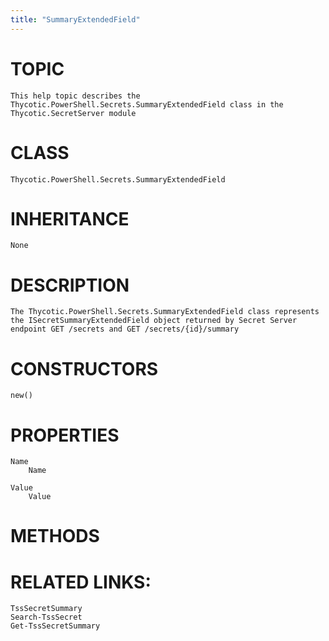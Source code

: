 ```yaml
---
title: "SummaryExtendedField"
---
```


# TOPIC
    This help topic describes the Thycotic.PowerShell.Secrets.SummaryExtendedField class in the Thycotic.SecretServer module

# CLASS
    Thycotic.PowerShell.Secrets.SummaryExtendedField

# INHERITANCE
    None

# DESCRIPTION
    The Thycotic.PowerShell.Secrets.SummaryExtendedField class represents the ISecretSummaryExtendedField object returned by Secret Server endpoint GET /secrets and GET /secrets/{id}/summary

# CONSTRUCTORS
    new()

# PROPERTIES
    Name
        Name

    Value
        Value

# METHODS

# RELATED LINKS:
    TssSecretSummary
    Search-TssSecret
    Get-TssSecretSummary